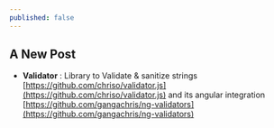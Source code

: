 ```yaml
---
published: false
---
```

## A New Post

* **Validator** : Library to Validate & sanitize strings       
[https://github.com/chriso/validator.js](https://github.com/chriso/validator.js)
and its angular integration     
[https://github.com/gangachris/ng-validators](https://github.com/gangachris/ng-validators)